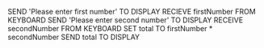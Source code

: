 SEND 'Please enter first number' TO DISPLAY
RECIEVE firstNumber FROM KEYBOARD
SEND 'Please enter second number' TO DISPLAY
RECEIVE secondNumber FROM KEYBOARD
SET total TO firstNumber * secondNumber
SEND total TO DISPLAY
